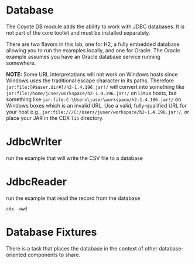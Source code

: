 # Database

The Coyote DB module adds the ability to work with JDBC databases. It is not part of the core toolkit and must be installed separately.

There are two flavors in this lab, one for H2, a fully embedded database allowing you to run the examples locally, and one for Oracle. The Oracle example assumes you have an Oracle database service running somewhere.

**NOTE:** Some URL interpretations will not work on Windows hosts since Windows uses the traditional escape character in its paths. Therefore `jar:file:[#$user.dir#]/h2-1.4.196.jar!/` will convert into something like `jar:file:/home/juser/workspace/h2-1.4.196.jar!/` on Linux hosts, but something like `jar:file:C:\Users\juser\workspace/h2-1.4.196.jar!/` on Windows boxes which is an invalid URL. Use a valid, fully-qualified URL for your host e.g., `jar:file:///C:/Users/juser/workspace/h2-1.4.196.jar!/`, or place your JAR in the CDX `lib` directory.

# JdbcWriter

run the example that will write the CSV file to a database



# JdbcReader

run the example that read the record from the database

```shell
cdx -owd 
```



# Database Fixtures

There is a task that places the database in the context of other database-oriented components to share.



